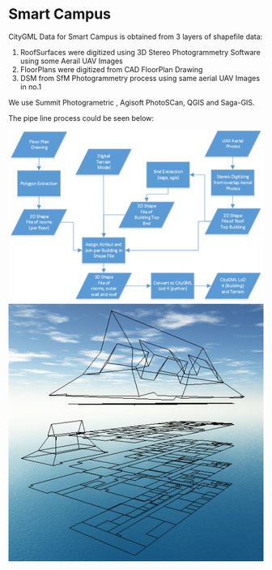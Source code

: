 # Smart Campus

CityGML Data for Smart Campus is obtained from 3 layers of shapefile data:
1. RoofSurfaces were digitized using 3D Stereo Photogrammetry Software using some Aerail UAV Images
2. FloorPlans were digitized from CAD FloorPlan Drawing
3. DSM from SfM Photogrammetry process using same aerial UAV Images in no.1

We use Summit Photogrametric , Agisoft PhotoSCan, QGIS and Saga-GIS.

The pipe line process could be seen below:

![alt text](https://github.com/denisuw/cmdbuild-3dcitybim/blob/master/database/smart-campus/build-lod4.png)
![alt text](https://github.com/denisuw/cmdbuild-3dcitybim/blob/master/database/smart-campus/labtek9c.png)
